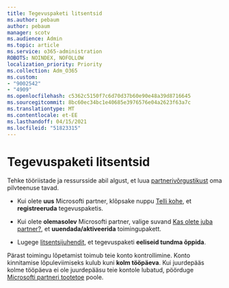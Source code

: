 ```yaml
---
title: Tegevuspaketi litsentsid
ms.author: pebaum
author: pebaum
manager: scotv
ms.audience: Admin
ms.topic: article
ms.service: o365-administration
ROBOTS: NOINDEX, NOFOLLOW
localization_priority: Priority
ms.collection: Adm_O365
ms.custom:
- "9002542"
- "4909"
ms.openlocfilehash: c5362c5150f7c6d70d37b60e90e48a39d8716645
ms.sourcegitcommit: 8bc60ec34bc1e40685e3976576e04a2623f63a7c
ms.translationtype: MT
ms.contentlocale: et-EE
ms.lasthandoff: 04/15/2021
ms.locfileid: "51823315"
---
```

# <a name="action-pack-licenses"></a>Tegevuspaketi litsentsid

Tehke tööriistade ja ressursside abil algust, et luua [partnerivõrgustikust](https://aka.ms/MPNActionPack) oma pilvteenuse tavad.

- Kui olete **uus** Microsofti partner, klõpsake nuppu [Telli kohe](https://aka.ms/MPNActionPackNew), et **registreeruda** tegevuspaketis.

- Kui olete **olemasolev** Microsofti partner, valige suvand [Kas olete juba partner?](https://aka.ms/MPNActionPackExisting), et **uuendada/aktiveerida** toimingupakett. 

- Lugege [litsentsijuhendit](https://aka.ms/MPNActionPackGuide), et tegevuspaketi **eeliseid tundma õppida**. 

Pärast toimingu lõpetamist toimub teie konto kontrollimine. Konto kinnitamise lõpuleviimiseks kulub kuni **kolm tööpäeva**. Kui juurdepääs kolme tööpäeva ei ole juurdepääsu teie kontole lubatud, pöörduge [Microsofti partneri tootetoe](https://aka.ms/MPNActionPackSupport) poole. 

